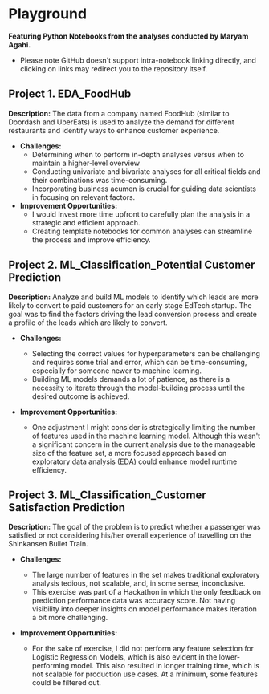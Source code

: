 # Playground
**Featuring Python Notebooks from the analyses conducted by Maryam Agahi.** 
* Please note GitHub doesn't support intra-notebook linking directly, and clicking on links may redirect you to the repository itself.

## Project 1. EDA_FoodHub
**Description:** The data from a company named FoodHub (similar to Doordash and UberEats) is used to analyze the demand for different restaurants and identify ways to enhance customer experience.
*  **Challenges:**
    * Determining when to perform in-depth analyses versus when to maintain a higher-level overview
    * Conducting univariate and bivariate analyses for all critical fields and their combinations was time-consuming.
    * Incorporating business acumen is crucial for guiding data scientists in focusing on relevant factors.
*  **Improvement Opportunities:**
    * I would Invest more time upfront to carefully plan the analysis in a strategic and efficient approach.
    * Creating template notebooks for common analyses can streamline the process and improve efficiency.
 

## Project 2. ML_Classification_Potential Customer Prediction
**Description:**  Analyze and build ML models to identify which leads are more likely to convert to paid customers for an early stage EdTech startup. The goal was to find the factors driving the lead conversion process and create a profile of the leads which are likely to convert.

* **Challenges:**
  * Selecting the correct values for hyperparameters can be challenging and requires some trial and error, which can be time-consuming, especially for someone newer to machine learning.
  * Building ML models demands a lot of patience, as there is a necessity to iterate through the model-building process until the desired outcome is achieved.

*  **Improvement Opportunities:**
   * One adjustment I might consider is strategically limiting the number of features used in the machine learning model. Although this wasn't a significant concern in the current analysis due to the manageable size of the feature set, a more focused approach based on exploratory data analysis (EDA) could enhance model runtime efficiency.


## Project 3. ML_Classification_Customer Satisfaction Prediction
**Description:** The goal of the problem is to predict whether a passenger was satisfied or not considering his/her overall experience of travelling on the Shinkansen Bullet Train.

* **Challenges:**
  * The large number of features in the set makes traditional exploratory analysis tedious, not scalable, and, in some sense, inconclusive.
  * This exercise was part of a Hackathon in which the only feedback on prediction performance data was accuracy score. Not having visibility into deeper insights on model performance makes iteration a bit more challenging.

*  **Improvement Opportunities:**
   * For the sake of exercise, I did not perform any feature selection for Logistic Regression Models, which is also evident in the lower-performing model. This also resulted in longer training time, which is not scalable for production use cases. At a minimum, some features could be filtered out.
